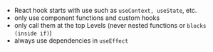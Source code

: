 - React hook starts with use such as `useContext, useState`, etc.
- only use component functions and custom hooks
- only call them at the top Levels (never nested functions or `blocks (inside if)`)
- always use dependencies in `useEffect`
